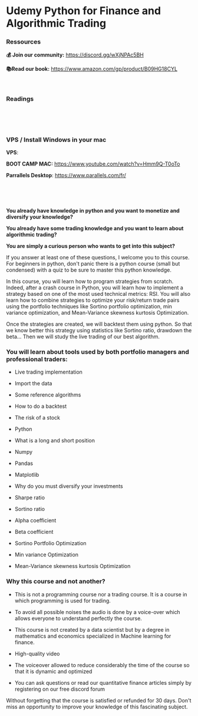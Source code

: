 # Udemy Python for Finance and Algorithmic Trading
 
### Ressources
**💰 Join our community:** https://discord.gg/wXjNPAc5BH

**📚Read our book:** https://www.amazon.com/gp/product/B09HG18CYL
<br>
<br>
<br>


### Readings

<br>
<br>
<br>

### VPS / Install Windows in your mac
**VPS**: 

**BOOT CAMP MAC:** https://www.youtube.com/watch?v=Hmm9Q-T0oTo

**Parrallels Desktop**: https://www.parallels.com/fr/

<br>
<br>
<br>

**You already have knowledge in python and you want to monetize and diversify your knowledge?**

**You already have some trading knowledge and you want to learn about algorithmic trading?**

**You are simply a curious person who wants to get into this subject?**

If you answer at least one of these questions, I welcome you to this course. For beginners in python, don't panic there is a python course (small but condensed) with a quiz to be sure to master this python knowledge. 

In this course, you will learn how to program strategies from scratch. Indeed, after a crash course in Python, you will learn how to implement a strategy based on one of the most used technical metrics: RSI. You will also learn how to combine strategies to optimize your risk/return trade pairs using the portfolio techniques like Sortino portfolio optimization, min variance optimization, and Mean-Variance skewness kurtosis Optimization.

Once the strategies are created, we will backtest them using python. So that we know better this strategy using statistics like Sortino ratio, drawdown the beta... Then we will study the live trading of our best algorithm.

### **You will learn about tools used by both portfolio managers and professional traders:**

* Live trading implementation

* Import the data

* Some reference algorithms

* How to do a backtest

* The risk of a stock

* Python

* What is a long and short position

* Numpy

* Pandas

* Matplotlib

* Why do you must diversify your investments

* Sharpe ratio

* Sortino ratio

* Alpha coefficient

* Beta coefficient

* Sortino Portfolio Optimization

* Min variance Optimization

* Mean-Variance skewness kurtosis Optimization

### **Why this course and not another?**

* This is not a programming course nor a trading course. It is a course in which programming is used for trading.

* To avoid all possible noises the audio is done by a voice-over which allows everyone to understand perfectly the course.

* This course is not created by a data scientist but by a degree in mathematics and economics specialized in Machine learning for finance.

* High-quality video

* The voiceover allowed to reduce considerably the time of the course so that it is dynamic and optimized

* You can ask questions or read our quantitative finance articles simply by registering on our free discord forum

Without forgetting that the course is satisfied or refunded for 30 days. Don't miss an opportunity to improve your knowledge of this fascinating subject.
